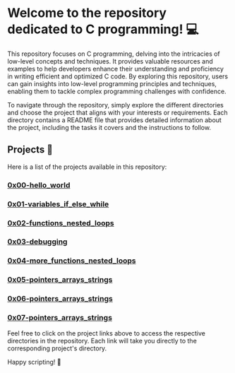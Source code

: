 # Welcome to the repository dedicated to C programming! 💻

This repository focuses on C programming, delving into the intricacies of low-level concepts and techniques. It provides valuable resources and examples to help developers enhance their understanding and proficiency in writing efficient and optimized C code. By exploring this repository, users can gain insights into low-level programming principles and techniques, enabling them to tackle complex programming challenges with confidence.

To navigate through the repository, simply explore the different directories and choose the project that aligns with your interests or requirements. Each directory contains a README file that provides detailed information about the project, including the tasks it covers and the instructions to follow.

## Projects  📁

Here is a list of the projects available in this repository:

### [0x00-hello_world](https://github.com/dev-soufiane/alx-low_level_programming/tree/master/0x00-hello_world)

### [0x01-variables_if_else_while](https://github.com/dev-soufiane/alx-low_level_programming/tree/master/0x01-variables_if_else_while)

### [0x02-functions_nested_loops](https://github.com/dev-soufiane/alx-low_level_programming/tree/master/0x02-functions_nested_loops)

### [0x03-debugging](https://github.com/dev-soufiane/alx-low_level_programming/tree/master/0x03-debugging)

### [0x04-more_functions_nested_loops](https://github.com/dev-soufiane/alx-low_level_programming/tree/master/0x04-more_functions_nested_loops)

### [0x05-pointers_arrays_strings](https://github.com/dev-soufiane/alx-low_level_programming/tree/master/0x05-pointers_arrays_strings)

### [0x06-pointers_arrays_strings](https://github.com/dev-soufiane/alx-low_level_programming/tree/master/0x06-pointers_arrays_strings)

### [0x07-pointers_arrays_strings](https://github.com/dev-soufiane/alx-low_level_programming/tree/master/0x07-pointers_arrays_strings)

Feel free to click on the project links above to access the respective directories in the repository. Each link will take you directly to the corresponding project's directory.

Happy scripting! 🎉

